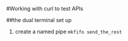 #Working with curl to test APIs

##the dual terminal set up
1. create a named pipe
	`mkfifo send_the_rest`
